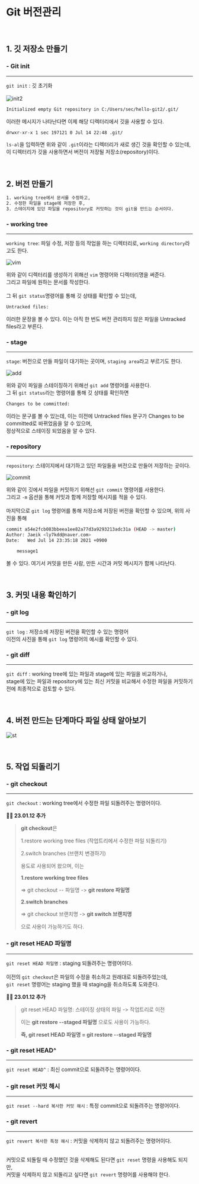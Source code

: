 # Git 버전관리
<br>

## 1. 깃 저장소 만들기

### - Git init

---
`git init` : 깃 초기화
<br>
<br>
![init2](https://user-images.githubusercontent.com/84573261/125633918-661f3306-cd93-4607-b6a4-59b759a31066.PNG)

```bash
Initialized empty Git repository in C:/Users/sec/hello-git2/.git/
```
이러한 메시지가 나타난다면 이제 해당 디렉터리에서 깃을 사용할 수 있다.
<br>

```bash
drwxr-xr-x 1 sec 197121 0 Jul 14 22:48 .git/
```


`ls-al`을 입력하면 위와 같이 `.git`이라는 디렉터리가 새로 생긴 것을 확인할 수 있는데,<br>
이 디렉터리가 깃을 사용하면서 버전이 저장될 저장소(repository)이다.

<br>

## 2. 버전 만들기

```bash
1. working tree에서 문서를 수정하고, 
2. 수정한 파일을 stage에 저장한 후,
3. 스테이지에 있던 파일을 repository로 커밋하는 것이 git을 만드는 순서이다.
```

### - working tree

---

`working tree`: 파일 수정, 저장 등의 작업을 하는 디렉터리로, `working directory`라고도 한다.

![vim](https://user-images.githubusercontent.com/84573261/125638561-85465b87-cb32-4777-ba6f-c545eb5d4007.PNG)

위와 같이 디렉터리를 생성하기 위해선 `vim` 명령어와 디렉터리명을 써준다.<br>
그리고 파일에 원하는 문서를 작성한다.<br>
<br>
그 뒤 `git status`명령어를 통해 깃 상태를 확인할 수 있는데, 

```bash
Untracked files:
```

이러한 문장을 볼 수 있다. 이는 아직 한 번도 버전 관리하지 않은 파일을 Untracked files라고 부른다.

### - stage

---

`stage`: 버전으로 만들 파일이 대기하는 곳이며, `staging area`라고 부르기도 한다.

![add](https://user-images.githubusercontent.com/84573261/125640016-1157a1c0-fcbd-4cb7-9998-0944b5865876.PNG)

위와 같이 파일을 스테이징하기 위해선 `git add` 명령어를 사용한다.<br>
그 뒤 `git status`라는 명령어를 통해 깃 상태를 확인하면 

```bash
Changes to be committed:
```

이라는 문구를 볼 수 있는데, 이는 이전에 Untracked files 문구가 Changes to be committed로 바뀌었음을 알 수 있으며, <br>
정상적으로 스테이징 되었음을 알 수 있다.

### - repository

---

`repository`: 스테이지에서 대기하고 있던 파일들을 버전으로 만들어 저장하는 곳이다.

![commit](https://user-images.githubusercontent.com/84573261/125640678-f16df900-6715-4587-a253-f9ca090eec08.PNG)

위와 같이 깃에서 파일을 커밋하기 위해선 `git commit` 명령어를 사용한다. <br>
그리고 `-m` 옵션을 통해 커밋과 함께 저장할 메시지를 적을 수 있다.
<br>
<br>
마지막으로 `git log` 명령어를 통해 저장소에 저장된 버전을 확인할 수 있으며, 위의 사진을 통해

```bash
commit a54e2fcb083bbeea1ee82a77d3a9293213adc31a (HEAD -> master)
Author: Jaeik <ly7kdd@naver.com>
Date:   Wed Jul 14 23:35:18 2021 +0900

    message1
```

 볼 수 있다. 여기서 커밋을 만든 사람, 만든 시간과 커밋 메시지가 함께 나타난다.

<br>

## 3. 커밋 내용 확인하기

### - git log

---

`git log` : 저장소에 저장된 버전을 확인할 수 있는 명령어<br>
 이전의 사진을 통해 `git log` 명령어의 예시를 확인할 수 있다.
 
### - git diff
 
---
 
`git diff` : working tree에 있는 파일과 stage에 있는 파일을 비교하거나, <br>
stage에 있는 파일과 repository에 있는 최신 커밋을 비교해서 수정한 파일을 커밋하기 전에 최종적으로 검토할 수 있다.
 
<br>
 
## 4. 버전 만드는 단계마다 파일 상태 알아보기
 
![st](https://user-images.githubusercontent.com/84573261/125642901-caaf2e76-14bf-4396-835d-171b9dcf58dd.jpg)
 
<br>
 
## 5. 작업 되돌리기
 
### - git checkout

---

`git checkout` : working tree에서 수정한 파일 되돌려주는 명령어이다.

**👨‍💻 23.01.12 추가**
> **git checkout**은 <p>
1.restore working tree files (작업트리에서 수정한 파일 되돌리기) <p>
2.switch branches (브랜치 변경하기) <p>
용도로 사용되어 왔으며, 이는 <p>
**1.restore working tree files**<p> 
=> git checkout -- 파일명 -> **git restore 파일명** <p>
**2.switch branches**<p>
=> git checkout 브랜치명 -> **git switch 브랜치명** <p> 
으로 사용이 가능하기도 하다. <p>


### - git reset HEAD 파일명

---

`git reset HEAD 파일명` : staging 되돌려주는 명령어이다.<br><br>
 이전의 `git checkout`은 파일의 수정을 취소하고 원래대로 되돌려주었는데, <br>
 `git reset` 명령어는 staging 했을 때 staging을 취소하도록 도와준다.

 **👨‍💻 23.01.12 추가**
 > git reset HEAD 파일명: 스테이징 상태의 파일 -> 작업트리로 이전 <p> 이는 **git restore --staged 파일명** 으로도 사용이 가능하다. <p> **즉, git reset HEAD 파일명 = git restore --staged 파일명**
 
 ### - git reset HEAD^
 
 ---
 
 `git reset HEAD^` : 최신 commit으로 되돌려주는 명령어이다.
 
 ### - git reset 커밋 해시
 
 ---
 
 `git reset --hard 복사한 커밋 해시` : 특정 commit으로 되돌려주는 명령어이다.
 
 ### - git revert
 
 ---
 
 `git revert 복사한 특정 해시` : 커밋을 삭제하지 않고 되돌려주는 명령어이다. <br><br>
 
 커밋으로 되돌릴 때 수정했던 것을 삭제해도 된다면 `git reset` 명령을 사용해도 되지만,<br>
 커밋을 삭제하지 않고 되돌리고 싶다면 `git revert` 명령어를 사용해야 한다.
